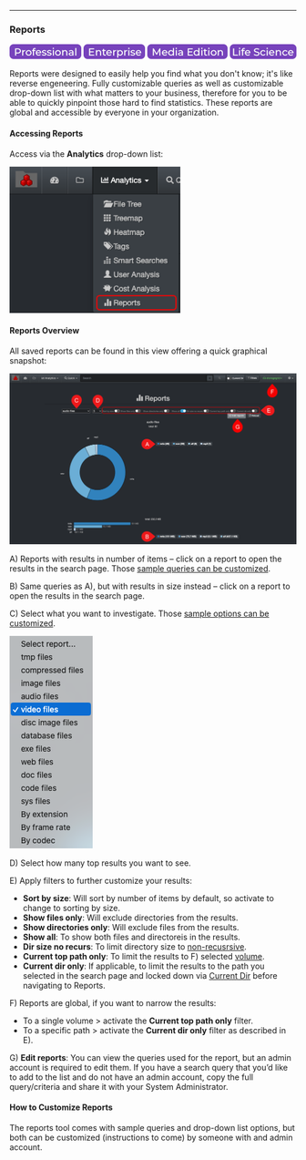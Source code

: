<p id="smart_searches"></p>

___
### Reports

![Image: Professional Edition Label](images/button_edition_professional.png)&nbsp;![Image: Enterprise Edition Label](images/button_edition_enterprise.png)&nbsp;![Image: AJA Diskover Media Edition Label](images/button_edition_media.png)&nbsp;![Image: Life Science Edition Label](images/button_edition_life_science.png)

Reports were designed to easily help you find what you don't know; it's like reverse engeneering. Fully customizable queries as well as customizable drop-down list with what matters to your business, therefore for you to be able to quickly pinpoint those hard to find statistics. These reports are global and accessible by everyone in your organization.

#### Accessing Reports

Access via the  **Analytics**  drop-down list:

<img src="images/image_analytics_reports_access_via_analytics_dropdown_20230215.png" width="300">

#### Reports Overview

All saved reports can be found in this view offering a quick graphical snapshot:

![Image: Smart Searches Report Overview](images/image_analytics_reports_report_overview_20230215.png)

A) Reports with results in number of items – click on a report to open the results in the search page. Those [sample queries can be customized](#reports_customize).

B) Same queries as A), but with results in size instead – click on a report to open the results in the search page.

C) Select what you want to investigate. Those [sample options can be customized](#reports_customize).

  ![Image: Smart Searches Report Overview](images/image_analytics_reports_dropdown_20230215.png)

D) Select how many top results you want to see.

E) Apply filters to further customize your results:

  - **Sort by size**: Will sort by number of items by default, so activate to change to sorting by size.
  - **Show files only**: Will exclude directories from the results.
  - **Show directories only**: Will exclude files from the results.
  - **Show all**: To show both files and directoreis in the results.
  - **Dir size no recurs**: To limit directory size to [non-recusrsive](#recusrive).
  - **Current top path only**: To limit the results to F) selected [volume](#storage_volume).
  - **Current dir only**: If applicable, to limit the results to the path you selected in the search page and locked down via [Current Dir](#current_dir) before navigating to Reports.

F) Reports are global, if you want to narrow the results:
  - To a single volume > activate the **Current top path only** filter.
  - To a specific path > activate the **Current dir only** filter as described in E).

G) **Edit reports**: You can view the queries used for the report, but an admin account is required to edit them. If you have a search query that you’d like to add to the list and do not have an admin account, copy the full query/criteria and share it with your System Administrator.

<p id="reports_customize"></p>

#### How to Customize Reports

The reports tool comes with sample queries and drop-down list options, but both can be customized (instructions to come) by someone with and admin account.
